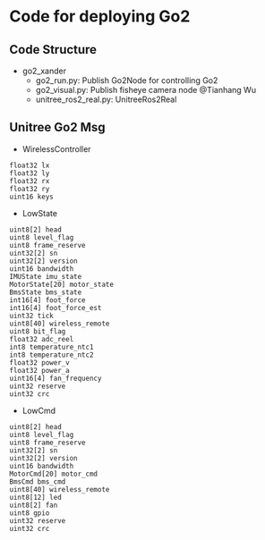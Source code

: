 # Code for deploying Go2

## Code Structure

- go2_xander
  - go2_run.py: Publish Go2Node for controlling Go2
  - go2_visual.py: Publish fisheye camera node @Tianhang Wu
  - unitree_ros2_real.py: UnitreeRos2Real

## Unitree Go2 Msg

- WirelessController
```
float32 lx
float32 ly
float32 rx
float32 ry
uint16 keys
```

- LowState
```
uint8[2] head
uint8 level_flag
uint8 frame_reserve
uint32[2] sn
uint32[2] version
uint16 bandwidth
IMUState imu_state
MotorState[20] motor_state
BmsState bms_state
int16[4] foot_force
int16[4] foot_force_est
uint32 tick
uint8[40] wireless_remote
uint8 bit_flag
float32 adc_reel
int8 temperature_ntc1
int8 temperature_ntc2
float32 power_v
float32 power_a
uint16[4] fan_frequency
uint32 reserve
uint32 crc
```

- LowCmd
```
uint8[2] head
uint8 level_flag
uint8 frame_reserve
uint32[2] sn
uint32[2] version
uint16 bandwidth
MotorCmd[20] motor_cmd
BmsCmd bms_cmd
uint8[40] wireless_remote
uint8[12] led
uint8[2] fan
uint8 gpio
uint32 reserve
uint32 crc
```
